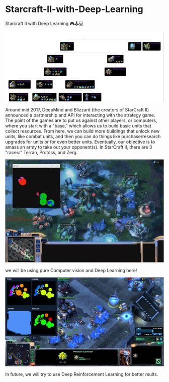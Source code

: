 # Starcraft-II-with-Deep-Learning
Starcraft II with Deep Learning 🎮🕹️💻

![](b.png)

Around mid 2017, DeepMind and Blizzard (the creators of StarCraft II) announced a partnership and API for interacting with the strategy game. The point of the games are to put us against other players, or computers, where you start with a "base," which allows us to build basic units that collect resources. From here, we can build more buildings that unlock new units, like combat units, and then you can do things like purchase/research upgrades for units or for even better units. Eventually, our objective is to amass an army to take out your opponent(s). In StarCraft II, there are 3 "races:" Terran, Protoss, and Zerg. 

![](c.jpg)

we will be using pure Computer vision and Deep Learning here!

![](a.jpg)

In future, we will try to use Deep Reinforcement Learning for better rsults.
